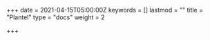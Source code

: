 +++
date = 2021-04-15T05:00:00Z
keywords = []
lastmod = ""
title = "Plantel"
type = "docs"
weight = 2

+++

